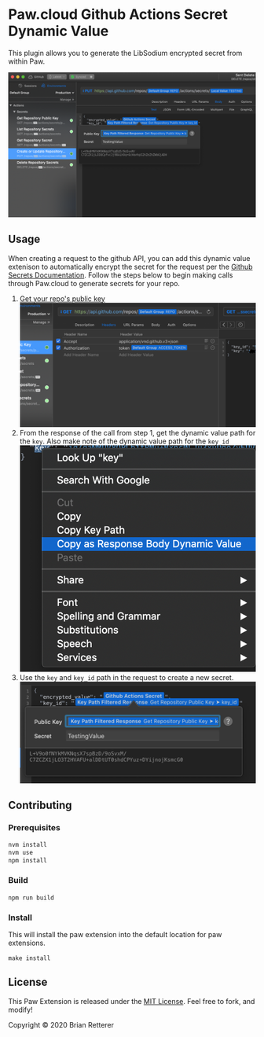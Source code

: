 # Paw.cloud Github Actions Secret Dynamic Value
This plugin allows you to generate the LibSodium encrypted secret from within Paw.

![Paw Usage](./.github/images/pawUsage.png)


## Usage
When creating a request to the github API, you can add this dynamic value extenison to automatically encrypt the secret for the request per the [Github Secrets Documentation](https://docs.github.com/en/free-pro-team@latest/rest/reference/actions#secrets). Follow the steps below to begin making calls through Paw.cloud to generate secrets for your repo.

1. [Get your repo's public key](https://docs.github.com/en/free-pro-team@latest/rest/reference/actions#get-a-repository-public-key)
![Public Key Request](./.github/images/publicKeyRequest.png)
2. From the response of the call from step 1, get the dynamic value path for the `key`. Also make note of the dynamic value path for the `key_id`
![Copy Key Path](./.github/images/copyKeyPathDV.png)
3. Use the `key` and `key_id` path in the request to create a new secret.
![Key Path Usage](./.github/images/keyPathUsage.png)


## Contributing

### Prerequisites
```shell
nvm install
nvm use
npm install
```

### Build
```shell
npm run build
```

### Install
This will install the paw extension into the default location for paw extensions.
```shell
make install
```

## License

This Paw Extension is released under the [MIT License](LICENSE). Feel free to fork, and modify!

Copyright © 2020 Brian Retterer